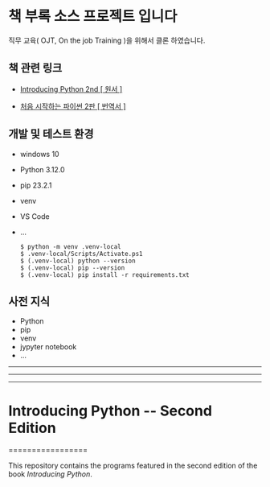 # 책 부록 소스 프로젝트 입니다

직무 교육( OJT, On the job Training )을 위해서 클론 하였습니다.  


## 책 관련 링크  

- [Introducing Python 2nd [ 원서 ]](https://www.oreilly.com/library/view/introducing-python-2nd/9781492051374/)  

- [처음 시작하는 파이썬 2판 [ 번역서 ]](https://www.aladin.co.kr/shop/wproduct.aspx?ItemId=249209763)  


## 개발 및 테스트 환경

- windows 10  
- Python 3.12.0
- pip 23.2.1
- venv  
- VS Code  
- ...  

  ```
  $ python -m venv .venv-local
  $ .venv-local/Scripts/Activate.ps1 
  $ (.venv-local) python --version
  $ (.venv-local) pip --version
  $ (.venv-local) pip install -r requirements.txt
  ```

## 사전 지식

- Python  
- pip  
- venv  
- jypyter notebook  
- ...  

---
---
---

# Introducing Python -- Second Edition
=================

This repository contains the programs featured in 
the second edition of the book _Introducing Python_.
